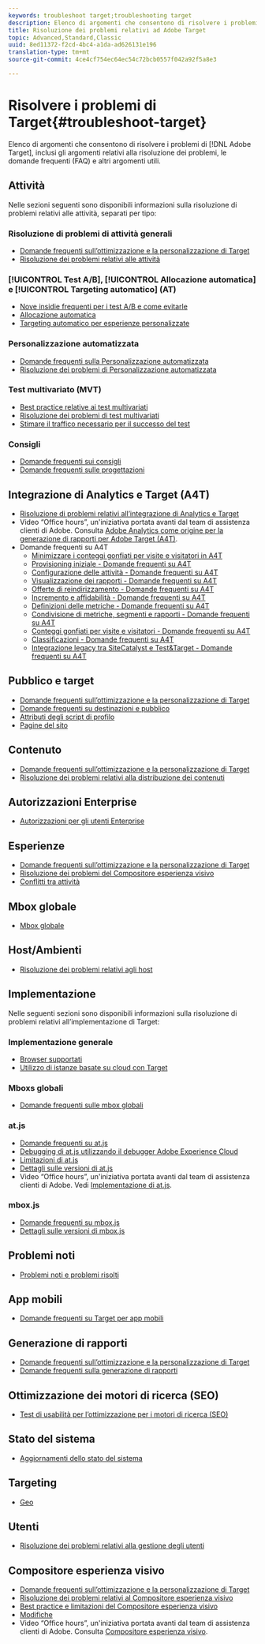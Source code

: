 ```yaml
---
keywords: troubleshoot target;troubleshooting target
description: Elenco di argomenti che consentono di risolvere i problemi di Adobe Target, inclusi gli argomenti relativi alla risoluzione dei problemi, le domande frequenti (FAQ) e altri argomenti utili.
title: Risoluzione dei problemi relativi ad Adobe Target
topic: Advanced,Standard,Classic
uuid: 8ed11372-f2cd-4bc4-a1da-ad626131e196
translation-type: tm+mt
source-git-commit: 4ce4cf754ec64ec54c72bcb0557f042a92f5a8e3

---
```



# Risolvere i problemi di Target{#troubleshoot-target}

Elenco di argomenti che consentono di risolvere i problemi di [!DNL Adobe Target], inclusi gli argomenti relativi alla risoluzione dei problemi, le domande frequenti (FAQ) e altri argomenti utili.

## Attività

Nelle sezioni seguenti sono disponibili informazioni sulla risoluzione di problemi relativi alle attività, separati per tipo:

### Risoluzione di problemi di attività generali

* [Domande frequenti sull’ottimizzazione e la personalizzazione di Target](/help/c-intro/cmp-target-standard-cheatsheet.md)
* [Risoluzione dei problemi relativi alle attività](/help/c-activities/c-troubleshooting-activities/troubleshooting-activities.md)

### [!UICONTROL Test A/B], [!UICONTROL Allocazione automatica] e [!UICONTROL Targeting automatico] (AT)

* [Nove insidie frequenti per i test A/B e come evitarle](/help/c-activities/t-test-ab/common-ab-testing-pitfalls.md)
* [Allocazione automatica](/help/c-activities/automated-traffic-allocation/automated-traffic-allocation.md)
* [Targeting automatico per esperienze personalizzate](/help/c-activities/auto-target-to-optimize.md)

### Personalizzazione automatizzata

* [Domande frequenti sulla Personalizzazione automatizzata](/help/c-activities/t-automated-personalization/automated-personalization-faq.md)
* [Risoluzione dei problemi di Personalizzazione automatizzata](/help/c-activities/t-automated-personalization/ap-trouble.md)

### Test multivariato (MVT)

* [Best practice relative ai test multivariati](/help/c-activities/c-multivariate-testing/best-practices.md)
* [Risoluzione dei problemi di test multivariati](/help/c-activities/c-multivariate-testing/best-practices.md)
* [Stimare il traffico necessario per il successo del test](/help/c-activities/c-multivariate-testing/t-create-multivariate-test/traffic-estimator.md)

### Consigli

* [Domande frequenti sui consigli](/help/c-recommendations/c-recommendations-faq/recommendations-faq.md)
* [Domande frequenti sulle progettazioni](/help/c-recommendations/c-design-overview/template-faq.md)

## Integrazione di Analytics e Target (A4T)

* [Risoluzione di problemi relativi all’integrazione di Analytics e Target](/help/c-integrating-target-with-mac/a4t/c-a4t-troubleshooting/a4t-troubleshooting.md)
* Video “Office hours”, un&#39;iniziativa portata avanti dal team di assistenza clienti di Adobe. Consulta [Adobe Analytics come origine per la generazione di rapporti per Adobe Target (A4T)](/help/c-integrating-target-with-mac/a4t/a4t.md).
* Domande frequenti su A4T
   * [Minimizzare i conteggi gonfiati per visite e visitatori in A4T](/help/c-integrating-target-with-mac/a4t/c-a4t-troubleshooting/minimizing-inflated-visit-and-visitor-counts-a4t.md)
   * [Provisioning iniziale - Domande frequenti su A4T](/help/c-integrating-target-with-mac/a4t/r-a4t-faq/a4t-faq-initial-provisioning.md)
   * [Configurazione delle attività - Domande frequenti su A4T](/help/c-integrating-target-with-mac/a4t/r-a4t-faq/a4t-faq-activity-setup.md)
   * [Visualizzazione dei rapporti - Domande frequenti su A4T](/help/c-integrating-target-with-mac/a4t/r-a4t-faq/a4t-faq-viewing-reports.md)
   * [Offerte di reindirizzamento - Domande frequenti su A4T](/help/c-integrating-target-with-mac/a4t/r-a4t-faq/a4t-faq-redirect-offers.md)
   * [Incremento e affidabilità - Domande frequenti su A4T](/help/c-integrating-target-with-mac/a4t/r-a4t-faq/a4t-faq-lift-and-confidence.md)
   * [Definizioni delle metriche - Domande frequenti su A4T](/help/c-integrating-target-with-mac/a4t/r-a4t-faq/a4t-faq-metric-definition.md)
   * [Condivisione di metriche, segmenti e rapporti - Domande frequenti su A4T](/help/c-target/c-troubleshooting-targets-and-audiences/a4t-faq-sharing-metrics-audiences-reports.md)
   * [Conteggi gonfiati per visite e visitatori - Domande frequenti su A4T](/help/c-integrating-target-with-mac/a4t/r-a4t-faq/a4t-faq-inflated-visit-and-visitor-counts.md)
   * [Classificazioni - Domande frequenti su A4T](/help/c-integrating-target-with-mac/a4t/r-a4t-faq/a4t-faq-classifications.md)
   * [Integrazione legacy tra SiteCatalyst e Test&amp;Target - Domande frequenti su A4T](/help/c-integrating-target-with-mac/a4t/r-a4t-faq/a4t-faq-old-integration.md)

## Pubblico e target

* [Domande frequenti sull’ottimizzazione e la personalizzazione di Target](/help/c-intro/cmp-target-standard-cheatsheet.md)
* [Domande frequenti su destinazioni e pubblico](/help/c-target/c-troubleshooting-targets-and-audiences/troubleshooting-targets-and-audiences.md)
* [Attributi degli script di profilo](/help/c-target/c-visitor-profile/profile-parameters.md)
* [Pagine del sito](/help/c-target/c-audiences/c-target-rules/site-pages.md)

## Contenuto

* [Domande frequenti sull’ottimizzazione e la personalizzazione di Target](/help/c-intro/cmp-target-standard-cheatsheet.md)
* [Risoluzione dei problemi relativi alla distribuzione dei contenuti](/help/c-activities/c-troubleshooting-activities/content-trouble.md)

## Autorizzazioni Enterprise

* [Autorizzazioni per gli utenti Enterprise](/help/administrating-target/c-user-management/property-channel/property-channel.md)

## Esperienze

* [Domande frequenti sull’ottimizzazione e la personalizzazione di Target](/help/c-intro/cmp-target-standard-cheatsheet.md)
* [Risoluzione dei problemi del Compositore esperienza visivo](/help/c-experiences/c-visual-experience-composer/r-troubleshoot-composer/troubleshoot-composer.md)
* [Conflitti tra attività](/help/c-experiences/c-visual-experience-composer/activity-collisions.md)

## Mbox globale

* [Mbox globale](/help/c-implementing-target/c-implementing-target-for-client-side-web/c-target-atjs-faq/global-mbox-frequently-asked-questions.md)

## Host/Ambienti

* [Risoluzione dei problemi relativi agli host](/help/administrating-target/hosts.md)

## Implementazione

Nelle seguenti sezioni sono disponibili informazioni sulla risoluzione di problemi relativi all’implementazione di Target:

### Implementazione generale

* [Browser supportati](/help/c-implementing-target/c-considerations-before-you-implement-target/supported-browsers.md)
* [Utilizzo di istanze basate su cloud con Target](/help/c-implementing-target/c-implementing-target-for-client-side-web/c-target-debugging-atjs/targeting-using-cloud-based-instances.md)

### Mboxs globali

* [Domande frequenti sulle mbox globali](/help/c-implementing-target/c-implementing-target-for-client-side-web/c-target-atjs-faq/global-mbox-frequently-asked-questions.md)

### at.js

* [Domande frequenti su at.js](/help/c-implementing-target/c-implementing-target-for-client-side-web/c-target-atjs-faq/target-atjs-faq.md)
* [Debugging di at.js utilizzando il debugger Adobe Experience Cloud](/help/c-implementing-target/c-implementing-target-for-client-side-web/c-target-debugging-atjs/target-debugging-atjs.md)
* [Limitazioni di at.js](/help/c-implementing-target/c-implementing-target-for-client-side-web/t-mbox-download/c-target-atjs-implementation/target-atjs-limitations.md)
* [Dettagli sulle versioni di at.js](/help/c-implementing-target/c-implementing-target-for-client-side-web/target-atjs-versions.md)
* Video “Office hours”, un&#39;iniziativa portata avanti dal team di assistenza clienti di Adobe. Vedi [Implementazione di at.js](/help/c-implementing-target/c-implementing-target-for-client-side-web/t-mbox-download/c-target-atjs-implementation/target-atjs-implementation.md).

### mbox.js

* [Domande frequenti su mbox.js](/help/c-implementing-target/c-implementing-target-for-client-side-web/t-mbox-download/mboxjs-frequently-asked-questions.md)
* [Dettagli sulle versioni di mbox.js](/help/c-implementing-target/c-implementing-target-for-client-side-web/t-mbox-download/mboxjs-change-log.md)

## Problemi noti

* [Problemi noti e problemi risolti](/help/r-release-notes/known-issues-resolved-issues.md)

## App mobili

* [Domande frequenti su Target per app mobili](/help/c-target-mobile-app/target-for-mobile-apps-faq.md)

## Generazione di rapporti

* [Domande frequenti sull’ottimizzazione e la personalizzazione di Target](/help/c-intro/cmp-target-standard-cheatsheet.md)
* [Domande frequenti sulla generazione di rapporti](/help/c-reports/reporting-frequently-asked-questions.md)

## Ottimizzazione dei motori di ricerca (SEO)

* [Test di usabilità per l’ottimizzazione per i motori di ricerca (SEO)](/help/c-implementing-target/c-implementing-target-for-client-side-web/c-how-atjs-works/how-atjs-works.md)

## Stato del sistema

* [Aggiornamenti dello stato del sistema](/help/r-release-notes/system-status-updates.md)

## Targeting

* [Geo](/help/c-target/c-audiences/c-target-rules/geo.md)

## Utenti

* [Risoluzione dei problemi relativi alla gestione degli utenti](/help/administrating-target/c-user-management/c-user-management/troubleshooting-user-management.md)

## Compositore esperienza visivo

* [Domande frequenti sull’ottimizzazione e la personalizzazione di Target](/help/c-intro/cmp-target-standard-cheatsheet.md)
* [Risoluzione dei problemi relativi al Compositore esperienza visivo ](/help/c-experiences/c-visual-experience-composer/r-troubleshoot-composer/troubleshoot-composer.md)
* [Best practice e limitazioni del Compositore esperienza visivo](/help/c-experiences/c-visual-experience-composer/experience-composer-best-practices.md)
* [Modifiche](/help/c-experiences/c-visual-experience-composer/c-vec-code-editor/vec-code-editor.md)
* Video “Office hours”, un&#39;iniziativa portata avanti dal team di assistenza clienti di Adobe. Consulta [Compositore esperienza visivo](/help/c-experiences/c-visual-experience-composer/visual-experience-composer.md).